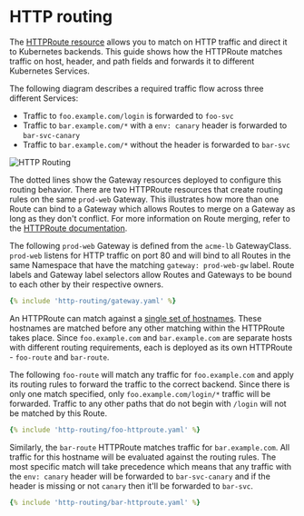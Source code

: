 # HTTP routing

The [HTTPRoute resource](/v1alpha1/api-types/httproute) allows you to match on HTTP
traffic and direct it to Kubernetes backends. This guide shows how the HTTPRoute
matches traffic on host, header, and path fields and forwards it to different
Kubernetes Services.

The following diagram describes a required traffic flow across three different
Services:

- Traffic to `foo.example.com/login` is forwarded to `foo-svc`
- Traffic to `bar.example.com/*` with a `env: canary` header is forwarded
to `bar-svc-canary`
- Traffic to `bar.example.com/*` without the header is forwarded to `bar-svc`

![HTTP Routing](/v1alpha1/images/http-routing.png)

The dotted lines show the Gateway resources deployed to configure this routing
behavior. There are two HTTPRoute resources that create routing rules on the
same `prod-web` Gateway. This illustrates how more than one Route can bind to a
Gateway which allows Routes to merge on a Gateway as long as they don't
conflict. For more information on Route merging, refer to the [HTTPRoute
documentation](/v1alpha1/api-types/httproute#merging).

The following `prod-web` Gateway is defined from the `acme-lb` GatewayClass.
`prod-web` listens for HTTP traffic on port 80 and will bind to all Routes in
the same Namespace that have the matching `gateway: prod-web-gw` label.
Route labels and Gateway label selectors allow Routes and Gateways to be
bound to each other by their respective owners.

```yaml
{% include 'http-routing/gateway.yaml' %}
```

An HTTPRoute can match against a [single set of
hostnames](https://gateway-api.sigs.k8s.io/references/spec/#networking.x-k8s.io/v1alpha1.HTTPRouteSpec).
These hostnames are matched before any other matching within the HTTPRoute takes
place. Since `foo.example.com` and `bar.example.com` are separate hosts with
different routing requirements, each is deployed as its own HTTPRoute -
`foo-route` and `bar-route`.

The following `foo-route` will match any traffic for `foo.example.com` and apply
its routing rules to forward the traffic to the correct backend. Since there is
only one match specified, only `foo.example.com/login/*` traffic will be
forwarded. Traffic to any other paths that do not begin with `/login` will not
be matched by this Route.

```yaml
{% include 'http-routing/foo-httproute.yaml' %}
```

Similarly, the `bar-route` HTTPRoute matches traffic for `bar.example.com`. All
traffic for this hostname will be evaluated against the routing rules. The most
specific match will take precedence which means that any traffic with the `env:
canary` header will be forwarded to `bar-svc-canary` and if the header is
missing or not `canary` then it'll be forwarded to `bar-svc`.

```yaml
{% include 'http-routing/bar-httproute.yaml' %}
```

